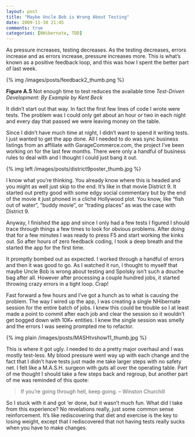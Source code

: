 ```yaml
---
layout: post
title: "Maybe Uncle Bob is Wrong About Testing"
date: 2009-11-30 21:45
comments: true
categories: [NHibernate, TDD]
---
```


As pressure increases, testing decreases. As the testing decreases, errors increase and as errors increase, pressure increases more. This is what’s known as a positive feedback loop, and this was how I spent the better part of last week.

{% img /images/posts/feedback2_thumb.png %}

**Figure A.5** Not enough time to test reduces the available time _Test-Driven Development: By Example by Kent Beck_

It didn’t start out that way. In fact the first few lines of code I wrote were tests. The problem was I could only get about an hour or two in each night and every day that passed we were leaving money on the table.

Since I didn’t have much time at night, I didn’t want to spend it writing tests. I just wanted to get the app done. All I needed to do was sync business listings from an affiliate with GarageCommerce.com, the project I’ve been working on for the last few months. There were only a handful of business rules to deal with and I thought I could just bang it out.

{% img left /images/posts/district9poster_thumb.jpg %}

I know what you’re thinking. You already know where this is headed and you might as well just skip to the end. It’s like in that movie District 9. It started out pretty good with some edgy social commentary but by the end of the movie it just phoned in a cliché Hollywood plot. You know, like “fish out of water”, “buddy movie”, or “trading places” as was the case with District 9.

Anyway, I finished the app and since I only had a few tests I figured I should trace through things a few times to look for obvious problems. After doing that for a few minutes I was ready to press F5 and start working the kinks out. So after hours of zero feedback coding, I took a deep breath and the started the app for the first time.

It promptly bombed out as expected. I worked through a handful of errors and then it was good to go. As I watched it run, I thought to myself that maybe Uncle Bob is wrong about testing and Spolsky isn’t such a douche bag after all. However after processing a couple hundred jobs, it started throwing crazy errors in a tight loop. Crap!

Fast forward a few hours and I’ve got a hunch as to what is causing the problem. The way I wired up the app, I was creating a single NHibernate session for the entire batch of jobs. I knew this could be trouble so I at least made a point to commit after each job and clear the session so it wouldn’t get bogged down with 10K+ entities. I knew the single session was smelly and the errors I was seeing prompted me to refactor.

{% img plain /images/posts/MASHtvshow11_thumb.jpg %}

This is where it got ugly. I needed to do a pretty major overhaul and I was mostly test-less. My blood pressure went way up with each change and the fact that I didn’t have tests just made me take larger steps with no safety net. I felt like a M.A.S.H. surgeon with guts all over the operating table. Part of me thought I should take a few steps back and regroup, but another part of me was reminded of this quote:

> If you’re going through hell, keep going. – Winston Churchill

So I stuck with it and got ‘er done, but it wasn’t much fun. What did I take from this experience? No revelations really, just some common sense reinforcement. It’s like rediscovering that diet and exercise is the key to losing weight, except that I rediscovered that not having tests really sucks when you have to make changes.